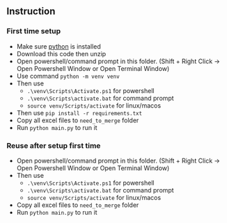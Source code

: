 ## Instruction

### First time setup
- Make sure [python](https://python.org) is installed
- Download this code then unzip
- Open powershell/command prompt in this folder. (Shift + Right Click -> Open Powershell Window or Open Terminal Window)
- Use command `python -m venv venv`
- Then use 
    - `.\venv\Scripts\Activate.ps1` for powershell 
    - `.\venv\Scripts\activate.bat` for command prompt
    - `source venv/Scripts/activate` for linux/macos
- Then use `pip install -r requirements.txt`
- Copy all excel files to `need_to_merge` folder
- Run `python main.py` to run it

### Reuse after setup first time
- Open powershell/command prompt in this folder. (Shift + Right Click -> Open Powershell Window or Open Terminal Window)
- Then use 
    - `.\venv\Scripts\Activate.ps1` for powershell 
    - `.\venv\Scripts\activate.bat` for command prompt
    - `source venv/Scripts/activate` for linux/macos
- Copy all excel files to `need_to_merge` folder
- Run `python main.py` to run it